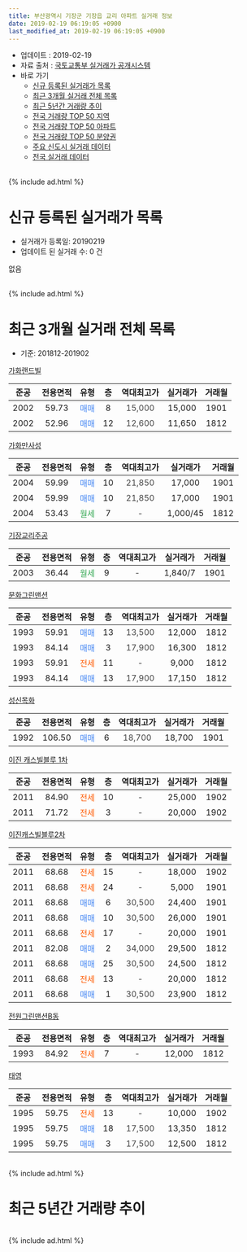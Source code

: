 ```yaml
---
title: 부산광역시 기장군 기장읍 교리 아파트 실거래 정보
date: 2019-02-19 06:19:05 +0900
last_modified_at: 2019-02-19 06:19:05 +0900
---
```


* 업데이트 : 2019-02-19
* 자료 출처 : [국토교통부 실거래가 공개시스템](http://rt.molit.go.kr)
* 바로 가기
    * [신규 등록된 실거래가 목록](#신규-등록된-실거래가-목록)
    * [최근 3개월 실거래 전체 목록](#최근-3개월-실거래-전체-목록)
    * [최근 5년간 거래량 추이](#최근-5년간-거래량-추이)
    * [전국 거래량 TOP 50 지역](https://ayogom.github.io/apt-trade-info/최근-3개월-전국에서-가장-거래가-많이-발생한-지역)
    * [전국 거래량 TOP 50 아파트](https://ayogom.github.io/apt-trade-info/최근-3개월-전국에서-가장-거래가-많이-발생한-아파트)
    * [전국 거래량 TOP 50 분양권](https://ayogom.github.io/apt-trade-info/최근-3개월-전국에서-가장-거래가-많이-발생한-분양권)
    * [주요 신도시 실거래 데이터](https://ayogom.github.io/apt-trade-info/주요-신도시)
    * [전국 실거래 데이터](https://ayogom.github.io/apt-trade-info/전국)
<br>
{% include ad.html %}
<br>

# 신규 등록된 실거래가 목록
* 실거래가 등록일: 20190219
* 업데이트 된 실거래 수: 0 건

없음

<br>
{% include ad.html %}
<br>

# 최근 3개월 실거래 전체 목록
* 기준: 201812-201902


[가화랜드빌](https://search.naver.com/search.naver?query=%EB%B6%80%EC%82%B0%EA%B4%91%EC%97%AD%EC%8B%9C+%EA%B8%B0%EC%9E%A5%EA%B5%B0+%EA%B8%B0%EC%9E%A5%EC%9D%8D+%EA%B5%90%EB%A6%AC+%EA%B0%80%ED%99%94%EB%9E%9C%EB%93%9C%EB%B9%8C)

|준공|전용면적|유형|층|역대최고가|실거래가|거래월|
|:---:|:---:|:---:|:---:|:---:|:---:|:---:|
|2002|59.73|<span style="color:#4285f3">매매</span>|8|<span style="color:#444444">15,000</span>|15,000|1901|
|2002|52.96|<span style="color:#4285f3">매매</span>|12|<span style="color:#444444">12,600</span>|11,650|1812|

[가화만사성](https://search.naver.com/search.naver?query=%EB%B6%80%EC%82%B0%EA%B4%91%EC%97%AD%EC%8B%9C+%EA%B8%B0%EC%9E%A5%EA%B5%B0+%EA%B8%B0%EC%9E%A5%EC%9D%8D+%EA%B5%90%EB%A6%AC+%EA%B0%80%ED%99%94%EB%A7%8C%EC%82%AC%EC%84%B1)

|준공|전용면적|유형|층|역대최고가|실거래가|거래월|
|:---:|:---:|:---:|:---:|:---:|:---:|:---:|
|2004|59.99|<span style="color:#4285f3">매매</span>|10|<span style="color:#444444">21,850</span>|17,000|1901|
|2004|59.99|<span style="color:#4285f3">매매</span>|10|<span style="color:#444444">21,850</span>|17,000|1901|
|2004|53.43|<span style="color:#34a853">월세</span>|7|<span style="color:#444444">-</span>|1,000/45|1812|

[기장교리주공](https://search.naver.com/search.naver?query=%EB%B6%80%EC%82%B0%EA%B4%91%EC%97%AD%EC%8B%9C+%EA%B8%B0%EC%9E%A5%EA%B5%B0+%EA%B8%B0%EC%9E%A5%EC%9D%8D+%EA%B5%90%EB%A6%AC+%EA%B8%B0%EC%9E%A5%EA%B5%90%EB%A6%AC%EC%A3%BC%EA%B3%B5)

|준공|전용면적|유형|층|역대최고가|실거래가|거래월|
|:---:|:---:|:---:|:---:|:---:|:---:|:---:|
|2003|36.44|<span style="color:#34a853">월세</span>|9|<span style="color:#444444">-</span>|1,840/7|1901|

[문화그린맨션](https://search.naver.com/search.naver?query=%EB%B6%80%EC%82%B0%EA%B4%91%EC%97%AD%EC%8B%9C+%EA%B8%B0%EC%9E%A5%EA%B5%B0+%EA%B8%B0%EC%9E%A5%EC%9D%8D+%EA%B5%90%EB%A6%AC+%EB%AC%B8%ED%99%94%EA%B7%B8%EB%A6%B0%EB%A7%A8%EC%85%98)

|준공|전용면적|유형|층|역대최고가|실거래가|거래월|
|:---:|:---:|:---:|:---:|:---:|:---:|:---:|
|1993|59.91|<span style="color:#4285f3">매매</span>|13|<span style="color:#444444">13,500</span>|12,000|1812|
|1993|84.14|<span style="color:#4285f3">매매</span>|3|<span style="color:#444444">17,900</span>|16,300|1812|
|1993|59.91|<span style="color:#ff5a00">전세</span>|11|<span style="color:#444444">-</span>|9,000|1812|
|1993|84.14|<span style="color:#4285f3">매매</span>|13|<span style="color:#444444">17,900</span>|17,150|1812|

[성신목화](https://search.naver.com/search.naver?query=%EB%B6%80%EC%82%B0%EA%B4%91%EC%97%AD%EC%8B%9C+%EA%B8%B0%EC%9E%A5%EA%B5%B0+%EA%B8%B0%EC%9E%A5%EC%9D%8D+%EA%B5%90%EB%A6%AC+%EC%84%B1%EC%8B%A0%EB%AA%A9%ED%99%94)

|준공|전용면적|유형|층|역대최고가|실거래가|거래월|
|:---:|:---:|:---:|:---:|:---:|:---:|:---:|
|1992|106.50|<span style="color:#4285f3">매매</span>|6|<span style="color:#444444">18,700</span>|18,700|1901|

[이진 캐스빌블루 1차](https://search.naver.com/search.naver?query=%EB%B6%80%EC%82%B0%EA%B4%91%EC%97%AD%EC%8B%9C+%EA%B8%B0%EC%9E%A5%EA%B5%B0+%EA%B8%B0%EC%9E%A5%EC%9D%8D+%EA%B5%90%EB%A6%AC+%EC%9D%B4%EC%A7%84+%EC%BA%90%EC%8A%A4%EB%B9%8C%EB%B8%94%EB%A3%A8+1%EC%B0%A8)

|준공|전용면적|유형|층|역대최고가|실거래가|거래월|
|:---:|:---:|:---:|:---:|:---:|:---:|:---:|
|2011|84.90|<span style="color:#ff5a00">전세</span>|10|<span style="color:#444444">-</span>|25,000|1902|
|2011|71.72|<span style="color:#ff5a00">전세</span>|3|<span style="color:#444444">-</span>|20,000|1902|

[이진캐스빌블루2차](https://search.naver.com/search.naver?query=%EB%B6%80%EC%82%B0%EA%B4%91%EC%97%AD%EC%8B%9C+%EA%B8%B0%EC%9E%A5%EA%B5%B0+%EA%B8%B0%EC%9E%A5%EC%9D%8D+%EA%B5%90%EB%A6%AC+%EC%9D%B4%EC%A7%84%EC%BA%90%EC%8A%A4%EB%B9%8C%EB%B8%94%EB%A3%A82%EC%B0%A8)

|준공|전용면적|유형|층|역대최고가|실거래가|거래월|
|:---:|:---:|:---:|:---:|:---:|:---:|:---:|
|2011|68.68|<span style="color:#ff5a00">전세</span>|15|<span style="color:#444444">-</span>|18,000|1902|
|2011|68.68|<span style="color:#ff5a00">전세</span>|24|<span style="color:#444444">-</span>|5,000|1901|
|2011|68.68|<span style="color:#4285f3">매매</span>|6|<span style="color:#444444">30,500</span>|24,400|1901|
|2011|68.68|<span style="color:#4285f3">매매</span>|10|<span style="color:#444444">30,500</span>|26,000|1901|
|2011|68.68|<span style="color:#ff5a00">전세</span>|17|<span style="color:#444444">-</span>|20,000|1901|
|2011|82.08|<span style="color:#4285f3">매매</span>|2|<span style="color:#444444">34,000</span>|29,500|1812|
|2011|68.68|<span style="color:#4285f3">매매</span>|25|<span style="color:#444444">30,500</span>|24,500|1812|
|2011|68.68|<span style="color:#ff5a00">전세</span>|13|<span style="color:#444444">-</span>|20,000|1812|
|2011|68.68|<span style="color:#4285f3">매매</span>|1|<span style="color:#444444">30,500</span>|23,900|1812|

[전원그린맨션B동](https://search.naver.com/search.naver?query=%EB%B6%80%EC%82%B0%EA%B4%91%EC%97%AD%EC%8B%9C+%EA%B8%B0%EC%9E%A5%EA%B5%B0+%EA%B8%B0%EC%9E%A5%EC%9D%8D+%EA%B5%90%EB%A6%AC+%EC%A0%84%EC%9B%90%EA%B7%B8%EB%A6%B0%EB%A7%A8%EC%85%98B%EB%8F%99)

|준공|전용면적|유형|층|역대최고가|실거래가|거래월|
|:---:|:---:|:---:|:---:|:---:|:---:|:---:|
|1993|84.92|<span style="color:#ff5a00">전세</span>|7|<span style="color:#444444">-</span>|12,000|1812|

[태영](https://search.naver.com/search.naver?query=%EB%B6%80%EC%82%B0%EA%B4%91%EC%97%AD%EC%8B%9C+%EA%B8%B0%EC%9E%A5%EA%B5%B0+%EA%B8%B0%EC%9E%A5%EC%9D%8D+%EA%B5%90%EB%A6%AC+%ED%83%9C%EC%98%81)

|준공|전용면적|유형|층|역대최고가|실거래가|거래월|
|:---:|:---:|:---:|:---:|:---:|:---:|:---:|
|1995|59.75|<span style="color:#ff5a00">전세</span>|13|<span style="color:#444444">-</span>|10,000|1902|
|1995|59.75|<span style="color:#4285f3">매매</span>|18|<span style="color:#444444">17,500</span>|13,350|1812|
|1995|59.75|<span style="color:#4285f3">매매</span>|3|<span style="color:#444444">17,500</span>|12,500|1812|


<br>
{% include ad.html %}
<br>

# 최근 5년간 거래량 추이


<div style="width:100%;">
    <canvas id="deal_progress" height="200"></canvas>
</div>

<script>
new Chart(document.getElementById("deal_progress"), {
    type: 'line',
    data: {
        labels: ['201402','201403','201404','201405','201406','201407','201408','201409','201410','201411','201412','201501','201502','201503','201504','201505','201506','201507','201508','201509','201510','201511','201512','201601','201602','201603','201604','201605','201606','201607','201608','201609','201610','201611','201612','201701','201702','201703','201704','201705','201706','201707','201708','201709','201710','201711','201712','201801','201802','201803','201804','201805','201806','201807','201808','201809','201810','201811','201812','201901','201902'],
        datasets: [{
            label: '매매',
            pointRadius: 1,
            data: [14, 7, 19, 14, 23, 11, 13, 19, 23, 22, 20, 25, 16, 40, 30, 27, 14, 31, 23, 26, 38, 27, 13, 21, 22, 27, 20, 12, 22, 10, 17, 23, 18, 29, 12, 8, 6, 16, 13, 14, 17, 17, 8, 12, 10, 6, 1, 13, 6, 6, 6, 4, 6, 6, 4, 4, 11, 10, 9, 6, 0],
            borderColor: "rgba(255, 201, 14, 1)",
            backgroundColor: "rgba(255, 201, 14, 0.5)",
            fill: false,
            lineTension: 0
        },{
            label: '전월세',
            pointRadius: 1,
            data: [7, 10, 7, 19, 9, 11, 9, 9, 11, 8, 7, 14, 7, 24, 17, 13, 16, 15, 17, 8, 18, 7, 8, 7, 7, 10, 12, 7, 7, 6, 17, 12, 18, 8, 9, 9, 14, 16, 15, 17, 10, 11, 11, 14, 9, 8, 10, 12, 11, 11, 13, 12, 7, 5, 5, 11, 15, 7, 4, 3, 4],
            borderColor: "rgba(0, 141, 185, 1)",
            backgroundColor: "rgba(0, 141, 185, 0.5)",
            fill: false,
            lineTension: 0
        }
        ]
    },
    options: {
        responsive: true,
        title: {
            display: false
        },
        tooltips: {
            mode: 'index',
            intersect: false
        },
        hover: {
            mode: 'nearest',
            intersect: true
        },
        scales: {
            xAxes: [{
                display: true,
                scaleLabel: {
                    display: true,
                    labelString: '년/월'
                }
            }],
            yAxes: [{
                display: true,
                ticks: {
                    suggestedMin: 0,
                },
                scaleLabel: {
                    display: true,
                    labelString: '실거래 수'
                }
            }]
        }
    }
});

</script>


<br>
{% include ad.html %}
<br>

